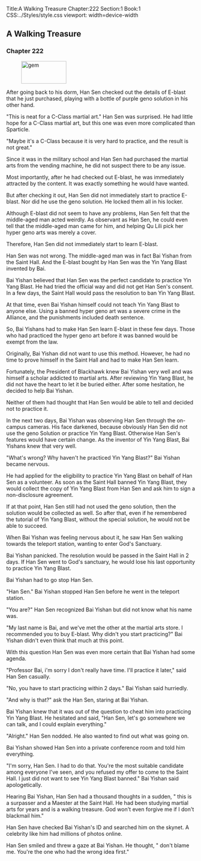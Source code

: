 Title:A Walking Treasure 
Chapter:222 
Section:1 
Book:1 
CSS:../Styles/style.css 
viewport: width=device-width
  
## A Walking Treasure
### Chapter 222
  
<figure>
	<img src="../Images/gem.gif" alt="gem" id="gem" width="120" height="60" />
</figure>
  

  
After going back to his dorm, Han Sen checked out the details of E-blast that he just purchased, playing with a bottle of purple geno solution in his other hand.

"This is neat for a C-Class martial art." Han Sen was surprised. He had little hope for a C-Class martial art, but this one was even more complicated than Sparticle.

"Maybe it's a C-Class because it is very hard to practice, and the result is not great."

Since it was in the military school and Han Sen had purchased the martial arts from the vending machine, he did not suspect there to be any issue.

Most importantly, after he had checked out E-blast, he was immediately attracted by the content. It was exactly something he would have wanted.

But after checking it out, Han Sen did not immediately start to practice E-blast. Nor did he use the geno solution. He locked them all in his locker.

Although E-blast did not seem to have any problems, Han Sen felt that the middle-aged man acted weirdly. As observant as Han Sen, he could even tell that the middle-aged man came for him, and helping Qu Lili pick her hyper geno arts was merely a cover.

Therefore, Han Sen did not immediately start to learn E-blast.

Han Sen was not wrong. The middle-aged man was in fact Bai Yishan from the Saint Hall. And the E-blast bought by Han Sen was the Yin Yang Blast invented by Bai.

Bai Yishan believed that Han Sen was the perfect candidate to practice Yin Yang Blast. He had tried the official way and did not get Han Sen's consent. In a few days, the Saint Hall would pass the resolution to ban Yin Yang Blast.

At that time, even Bai Yishan himself could not teach Yin Yang Blast to anyone else. Using a banned hyper geno art was a severe crime in the Alliance, and the punishments included death sentence.

So, Bai Yishans had to make Han Sen learn E-blast in these few days. Those who had practiced the hyper geno art before it was banned would be exempt from the law.

Originally, Bai Yishan did not want to use this method. However, he had no time to prove himself in the Saint Hall and had to make Han Sen learn.

Fortunately, the President of Blackhawk knew Bai Yishan very well and was himself a scholar addicted to martial arts. After reviewing Yin Yang Blast, he did not have the heart to let it be buried either. After some hesitation, he decided to help Bai Yishan.

Neither of them had thought that Han Sen would be able to tell and decided not to practice it.

In the next two days, Bai Yishan was observing Han Sen through the on-campus cameras. His face darkened, because obviously Han Sen did not use the geno Solution or practice Yin Yang Blast. Otherwise Han Sen's features would have certain change. As the inventor of Yin Yang Blast, Bai Yishans knew that very well.

"What's wrong? Why haven't he practiced Yin Yang Blast?" Bai Yishan became nervous.

He had applied for the eligibility to practice Yin Yang Blast on behalf of Han Sen as a volunteer. As soon as the Saint Hall banned Yin Yang Blast, they would collect the copy of Yin Yang Blast from Han Sen and ask him to sign a non-disclosure agreement.

If at that point, Han Sen still had not used the geno solution, then the solution would be collected as well. So after that, even if he remembered the tutorial of Yin Yang Blast, without the special solution, he would not be able to succeed.

When Bai Yishan was feeling nervous about it, he saw Han Sen walking towards the teleport station, wanting to enter God's Sanctuary.

Bai Yishan panicked. The resolution would be passed in the Saint Hall in 2 days. If Han Sen went to God's sanctuary, he would lose his last opportunity to practice Yin Yang Blast.

Bai Yishan had to go stop Han Sen.

"Han Sen." Bai Yishan stopped Han Sen before he went in the teleport station.

"You are?" Han Sen recognized Bai Yishan but did not know what his name was.

"My last name is Bai, and we've met the other at the martial arts store. I recommended you to buy E-blast. Why didn't you start practicing?" Bai Yishan didn't even think that much at this point.

With this question Han Sen was even more certain that Bai Yishan had some agenda.

"Professor Bai, i'm sorry I don't really have time. I'll practice it later," said Han Sen casually.

"No, you have to start practicing within 2 days." Bai Yishan said hurriedly.

"And why is that?" ask the Han Sen, staring at Bai Yishan.

Bai Yishan knew that it was out of the question to cheat him into practicing Yin Yang Blast. He hesitated and said, "Han Sen, let's go somewhere we can talk, and I could explain everything."

"Alright." Han Sen nodded. He also wanted to find out what was going on.

Bai Yishan showed Han Sen into a private conference room and told him everything.

"I'm sorry, Han Sen. I had to do that. You're the most suitable candidate among everyone I've seen, and you refused my offer to come to the Saint Hall. I just did not want to see Yin Yang Blast banned." Bai Yishan said apologetically.

Hearing Bai Yishan, Han Sen had a thousand thoughts in a sudden, " this is a surpasser and a Maester at the Saint Hall. He had been studying martial arts for years and is a walking treasure. God won't even forgive me if I don't blackmail him."

Han Sen have checked Bai Yishan's ID and searched him on the skynet. A celebrity like him had millions of photos online.

Han Sen smiled and threw a gaze at Bai Yishan. He thought, " don't blame me. You're the one who had the wrong idea first."